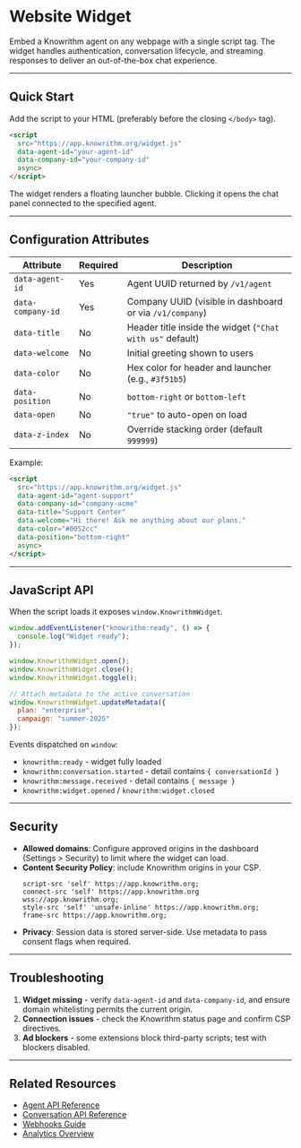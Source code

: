 ﻿# Website Widget

Embed a Knowrithm agent on any webpage with a single script tag. The widget handles authentication, conversation lifecycle, and streaming responses to deliver an out-of-the-box chat experience.

---

## Quick Start

Add the script to your HTML (preferably before the closing `</body>` tag).

```html
<script
  src="https://app.knowrithm.org/widget.js"
  data-agent-id="your-agent-id"
  data-company-id="your-company-id"
  async>
</script>
```

The widget renders a floating launcher bubble. Clicking it opens the chat panel connected to the specified agent.

---

## Configuration Attributes

| Attribute | Required | Description |
|-----------|----------|-------------|
| `data-agent-id` | Yes | Agent UUID returned by `/v1/agent` |
| `data-company-id` | Yes | Company UUID (visible in dashboard or via `/v1/company`) |
| `data-title` | No | Header title inside the widget (`"Chat with us"` default) |
| `data-welcome` | No | Initial greeting shown to users |
| `data-color` | No | Hex color for header and launcher (e.g., `#3f51b5`) |
| `data-position` | No | `bottom-right` or `bottom-left` |
| `data-open` | No | `"true"` to auto-open on load |
| `data-z-index` | No | Override stacking order (default `999999`) |

Example:

```html
<script
  src="https://app.knowrithm.org/widget.js"
  data-agent-id="agent-support"
  data-company-id="company-acme"
  data-title="Support Center"
  data-welcome="Hi there! Ask me anything about our plans."
  data-color="#0052cc"
  data-position="bottom-right"
  async>
</script>
```

---

## JavaScript API

When the script loads it exposes `window.KnowrithmWidget`.

```javascript
window.addEventListener("knowrithm:ready", () => {
  console.log("Widget ready");
});

window.KnowrithmWidget.open();
window.KnowrithmWidget.close();
window.KnowrithmWidget.toggle();

// Attach metadata to the active conversation
window.KnowrithmWidget.updateMetadata({
  plan: "enterprise",
  campaign: "summer-2025"
});
```

Events dispatched on `window`:
- `knowrithm:ready` - widget fully loaded
- `knowrithm:conversation.started` - detail contains `{ conversationId }`
- `knowrithm:message.received` - detail contains `{ message }`
- `knowrithm:widget.opened` / `knowrithm:widget.closed`

---

## Security

- **Allowed domains**: Configure approved origins in the dashboard (Settings > Security) to limit where the widget can load.
- **Content Security Policy**: include Knowrithm origins in your CSP.
  ```text
  script-src 'self' https://app.knowrithm.org;
  connect-src 'self' https://app.knowrithm.org wss://app.knowrithm.org;
  style-src 'self' 'unsafe-inline' https://app.knowrithm.org;
  frame-src https://app.knowrithm.org;
  ```
- **Privacy**: Session data is stored server-side. Use metadata to pass consent flags when required.

---

## Troubleshooting

1. **Widget missing** - verify `data-agent-id` and `data-company-id`, and ensure domain whitelisting permits the current origin.
2. **Connection issues** - check the Knowrithm status page and confirm CSP directives.
3. **Ad blockers** - some extensions block third-party scripts; test with blockers disabled.

---

## Related Resources

- [Agent API Reference](../api-reference/agents.md)
- [Conversation API Reference](../api-reference/conversations.md)
- [Webhooks Guide](webhooks.md)
- [Analytics Overview](../api-reference/analytics.md)






